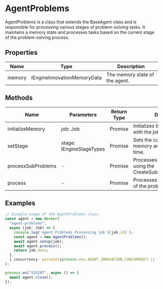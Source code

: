 # AgentProblems

AgentProblems is a class that extends the BaseAgent class and is responsible for processing various stages of problem-solving tasks. It maintains a memory state and processes tasks based on the current stage of the problem-solving process.

## Properties

| Name    | Type                             | Description                                   |
|---------|----------------------------------|-----------------------------------------------|
| memory  | IEngineInnovationMemoryData      | The memory state of the agent.                |

## Methods

| Name                | Parameters        | Return Type | Description                                                                 |
|---------------------|-------------------|-------------|-----------------------------------------------------------------------------|
| initializeMemory    | job: Job          | Promise<void> | Initializes the memory state with the job data.                            |
| setStage            | stage: IEngineStageTypes | Promise<void> | Sets the current stage in the memory and updates the start time.           |
| processSubProblems  | -                 | Promise<void> | Processes the sub-problems using the CreateSubProblemsProcessor.           |
| process             | -                 | Promise<void> | Processes the current stage of the problem-solving task.                    |

## Examples

```typescript
// Example usage of the AgentProblems class
const agent = new Worker(
  "agent-problems",
  async (job: Job) => {
    console.log(`Agent Problems Processing job ${job.id}`);
    const agent = new AgentProblems();
    await agent.setup(job);
    await agent.process();
    return job.data;
  },
  { concurrency: parseInt(process.env.AGENT_INNOVATION_CONCURRENCY || "1") }
);

process.on("SIGINT", async () => {
  await agent.close();
});
```